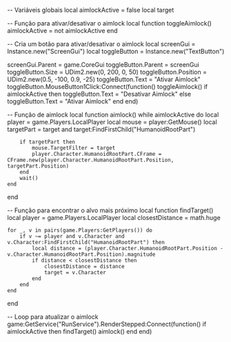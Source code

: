 -- Variáveis globais
local aimlockActive = false
local target

-- Função para ativar/desativar o aimlock
local function toggleAimlock()
    aimlockActive = not aimlockActive
end

-- Cria um botão para ativar/desativar o aimlock
local screenGui = Instance.new("ScreenGui")
local toggleButton = Instance.new("TextButton")

screenGui.Parent = game.CoreGui
toggleButton.Parent = screenGui
toggleButton.Size = UDim2.new(0, 200, 0, 50)
toggleButton.Position = UDim2.new(0.5, -100, 0.9, -25)
toggleButton.Text = "Ativar Aimlock"
toggleButton.MouseButton1Click:Connect(function()
    toggleAimlock()
    if aimlockActive then
        toggleButton.Text = "Desativar Aimlock"
    else
        toggleButton.Text = "Ativar Aimlock"
    end
end)

-- Função de aimlock
local function aimlock()
    while aimlockActive do
        local player = game.Players.LocalPlayer
        local mouse = player:GetMouse()
        local targetPart = target and target:FindFirstChild("HumanoidRootPart")

        if targetPart then
            mouse.TargetFilter = target
            player.Character.HumanoidRootPart.CFrame = CFrame.new(player.Character.HumanoidRootPart.Position, targetPart.Position)
        end
        wait()
    end
end

-- Função para encontrar o alvo mais próximo
local function findTarget()
    local player = game.Players.LocalPlayer
    local closestDistance = math.huge

    for _, v in pairs(game.Players:GetPlayers()) do
        if v ~= player and v.Character and v.Character:FindFirstChild("HumanoidRootPart") then
            local distance = (player.Character.HumanoidRootPart.Position - v.Character.HumanoidRootPart.Position).magnitude
            if distance < closestDistance then
                closestDistance = distance
                target = v.Character
            end
        end
    end
end

-- Loop para atualizar o aimlock
game:GetService("RunService").RenderStepped:Connect(function()
    if aimlockActive then
        findTarget()
        aimlock()
    end
end)


